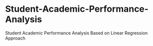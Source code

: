 # Student-Academic-Performance-Analysis
Student Academic Performance Analysis Based on Linear Regression Approach
